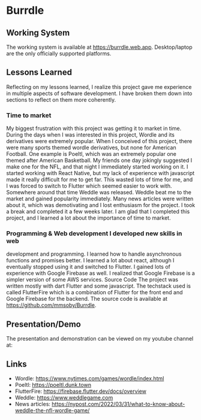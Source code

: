 # Burrdle

## Working System

The working system is available at https://burrdle.web.app. Desktop/laptop are the only officially
supported platforms.

## Lessons Learned

Reflecting on my lessons learned, I realize this project gave me experience in multiple aspects of
software development. I have broken them down into sections to reflect on them more coherently.

### Time to market

My biggest frustration with this project was getting it to market in time. During the days when I
was interested in this project, Wordle and its derivatives were extremely popular. When I conceived
of this project, there were many sports themed wordle derivatives, but none for American Football.
One example is Poeltl, which was an extremely popular one themed after American Basketball. My
friends one day jokingly suggested I make one for the NFL, and that night I immediately started
working on it. I started working with React Native, but my lack of experience with javascript made
it really difficult for me to get far. This wasted lots of time for me, and I was forced to switch
to Flutter which seemed easier to work with. Somewhere around that time Weddle was released. Weddle
beat me to the market and gained popularity immediately. Many news articles were written about it,
which was demotivating and I lost enthusiasm for the project. I took a break and completed it a few
weeks later. I am glad that I completed this project, and I learned a lot about the importance of
time to market.

### Programming & Web development I developed new skills in web

development and programming. I learned how to handle asynchronous functions and promises better. I
learned a lot about react, although I eventually stopped using it and switched to Flutter. I gained
lots of experience with Google Firebase as well. I realized that Google Firebase is a simpler
version of some AWS services. Source Code The project was written mostly with dart Flutter and some
javascript. The techstack used is called FlutterFire which is a combination of Flutter for the front
end and Google Firebase for the backend. The source code is available
at https://github.com/mmsoby/Burrdle.

## Presentation/Demo

The presentation and demonstration can be viewed on my youtube channel at:

## Links

- Wordle: https://www.nytimes.com/games/wordle/index.html
- Poeltl: https://poeltl.dunk.town
- FlutterFire: https://firebase.flutter.dev/docs/overview
- Weddle: https://www.weddlegame.com
- News articles: https://nypost.com/2022/03/31/what-to-know-about-weddle-the-nfl-wordle-game/ 
